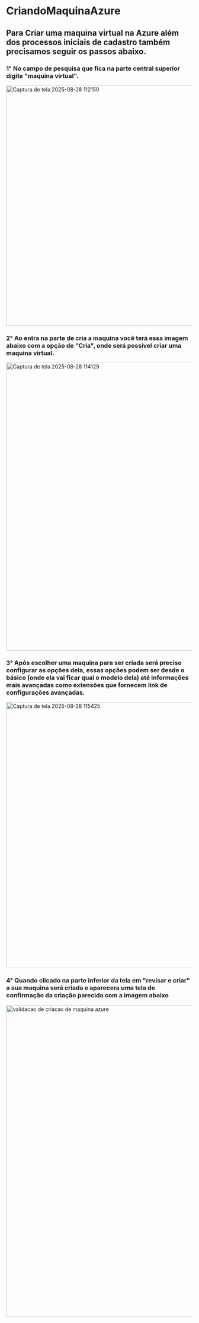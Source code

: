 # CriandoMaquinaAzure

## Para Criar uma maquina virtual na Azure além dos processos iniciais de cadastro também precisamos seguir os passos abaixo.
### 1° No campo de pesquisa que fica na parte central superior digite "maquina virtual".

<img width="2353" height="647" alt="Captura de tela 2025-08-28 112150" src="https://github.com/user-attachments/assets/79c5c98f-38ec-4821-9271-b9544697005c" />

### 2° Ao entra na parte de cria a maquina você terá essa imagem abaixo com a opção de "Cria", onde será possível criar uma maquina virtual. 

<img width="1915" height="775" alt="Captura de tela 2025-08-28 114129" src="https://github.com/user-attachments/assets/1309466b-e100-4bc7-a4f3-42e7d1bfca53" />

### 3° Após escolher uma maquina para ser criada será preciso configurar as opções dela, essas opções podem ser desde o básico (onde ela vai ficar qual o modelo dela) até informações mais avançadas como extensões que fornecem link de configurações avançadas.

<img width="875" height="716" alt="Captura de tela 2025-08-28 115425" src="https://github.com/user-attachments/assets/4adb777d-699d-4ead-b68d-46fe86733ca9" />

### 4° Quando clicado na parte inferior da tela em "revisar e criar" a sua maquina será criada e aparecera uma tela de confirmação da criação parecida com a imagem abaixo

<img width="973" height="839" alt="validacao de criacao de maquina azure" src="https://github.com/user-attachments/assets/5b788a6e-57f9-4468-9611-37bded0b0ccc" />
